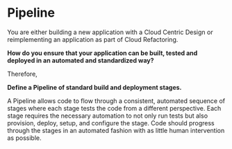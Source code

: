 Pipeline
===

You are either building a new application with a Cloud Centric Design or reimplementing an application as part of Cloud Refactoring.

**How do you ensure that your application can be built, tested and deployed in an automated and standardized way?**

Therefore,

**Define a Pipeline of standard build and deployment stages.**

A Pipeline allows code to flow through a consistent, automated sequence of stages where each stage tests the code from a different perspective. Each stage requires the necessary automation to not only run tests but also provision, deploy, setup, and configure the stage. Code should progress through the stages in an automated fashion with as little human intervention as possible.
